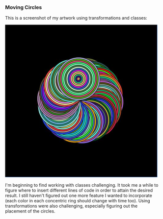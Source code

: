 ### Moving Circles

This is a screenshot of my artwork using transformations and classes:

![](movingCircles.JPG)

I'm beginning to find working with classes challenging. It took me a while to figure where to insert different lines of code in order to attain the desired result. I still haven't figured out one more feature I wanted to incorporate (each color in each concentric ring should change with time too). Using transformations were also challenging, especially figuring out the placement of the circles. 


